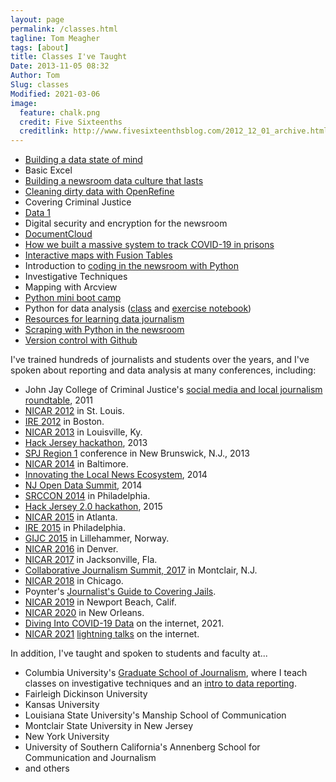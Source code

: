 ```yaml
---
layout: page
permalink: /classes.html
tagline: Tom Meagher
tags: [about]
title: Classes I've Taught
Date: 2013-11-05 08:32
Author: Tom
Slug: classes
Modified: 2021-03-06
image:
  feature: chalk.png
  credit: Five Sixteenths
  creditlink: http://www.fivesixteenthsblog.com/2012_12_01_archive.html
---
```


* [Building a data state of mind](http://bit.ly/1fgIP6x)
* Basic Excel
* [Building a newsroom data culture that lasts](http://bit.ly/dataculture_nicar18)
* [Cleaning dirty data with OpenRefine](/blog/2013/02/more-tips-for-using-openrefine.html)
* Covering Criminal Justice
* [Data 1](https://github.com/tommeagher/data1-fall2015)
* Digital security and encryption for the newsroom
* [DocumentCloud](http://bit.ly/dcslides)
* [How we built a massive system to track COVID-19 in prisons](https://vimeo.com/518644653)
* [Interactive maps with Fusion Tables](/blog/2012/12/talking-data-in-the-nutmeg-state.html)
* Introduction to [coding in the newsroom with Python](http://www.tommeagher.com/pythonIRE15)
* Investigative Techniques
* Mapping with Arcview
* [Python mini boot camp](http://www.github.com/ireapps/pycar)
* Python for data analysis ([class](https://tswicegood.github.io/python-data-science-intro/) and [exercise notebook](http://nbviewer.ipython.org/github/tswicegood/python-data-science-intro/blob/gh-pages/Python%20for%20Data%20Analysis%20at%20NICAR15.ipynb))
* [Resources for learning data journalism](/blog/2013/04/diving-in-to-data-with-spj.html)
* [Scraping with Python in the newsroom](http://www.tommeagher.com/pythonGIJC15/#/)
* [Version control with Github](/blog/2013/02/learning-to-commit-to-version-control.html)

I've trained hundreds of journalists and students over the years, and I've spoken about reporting and data analysis at many conferences, including:

* John Jay College of Criminal Justice's [social media and local journalism roundtable](http://www.tommeagher.com/blog/2011/05/cops-and-social-media.html), 2011
* [NICAR 2012](https://www.ire.org/conferences/nicar-2012/) in St. Louis.
* [IRE 2012](https://www.ire.org/conferences/ire-2012/) in Boston.
* [NICAR 2013](http://ire.org/conferences/nicar-2013/) in Louisville, Ky.
* [Hack Jersey hackathon](http://www.hackjersey.com/2013/01/speakers/), 2013
* [SPJ Region 1](http://www.tommeagher.com/blog/2013/04/diving-in-to-data-with-spj.html) conference in New Brunswick, N.J., 2013 
* [NICAR 2014](http://ire.org/conferences/nicar-2014/) in Baltimore. 
* [Innovating the Local News Ecosystem](http://njnewscommons.org/innovatelocalconference/), 2014 
* [NJ Open Data Summit](http://www.hackjersey.com/event/open-data-nj/), 2014
* [SRCCON 2014](https://github.com/tommeagher/redesign) in Philadelphia.
* [Hack Jersey 2.0 hackathon](http://www.hackjersey.com/2015/03/hack-jersey-2-0-is-officially-underway/), 2015
* [NICAR 2015](http://ire.org/conferences/nicar2015/) in Atlanta.
* [IRE 2015](http://ire.org/conferences/ire-2015/) in Philadelphia.
* [GIJC 2015](http://gijc2015.org/) in Lillehammer, Norway.
* [NICAR 2016](http://ire.org/conferences/nicar2016/) in Denver.
* [NICAR 2017](https://www.ire.org/conferences/nicar2017/) in Jacksonville, Fla.
* [Collaborative Journalism Summit, 2017](https://www.collaborativejournalism.com/) in Montclair, N.J.
* [NICAR 2018](https://www.ire.org/events-and-training/event/3189/) in Chicago.
* Poynter's [Journalist's Guide to Covering Jails](http://bit.ly/poynter-jails-data).
* [NICAR 2019](https://ire.org/conferences/nicar-2019/) in Newport Beach, Calif.
* [NICAR 2020](https://www.ire.org/training/conferences/nicar-2020/) in New Orleans.
* [Diving Into COVID-19 Data](https://www.youtube.com/watch?v=CR-MO6eEUJw) on the internet, 2021.
* [NICAR 2021](https://www.ire.org/training/conferences/nicar-2021/) [lightning talks](https://vimeo.com/518644653) on the internet.


In addition, I've taught and spoken to students and faculty at...

* Columbia University's [Graduate School of Journalism](http://www.tommeagher.com/blog/2010/01/the-up-and-down-sides-of-the-younger-faster-busier-newsroom.html), where I teach classes on investigative techniques and an [intro to data reporting](https://github.com/tommeagher/data1-fall2015).
* Fairleigh Dickinson University
* Kansas University
* Louisiana State University's Manship School of Communication
* Montclair State University in New Jersey
* New York University 
* University of Southern California's Annenberg School for Communication and Journalism
* and others